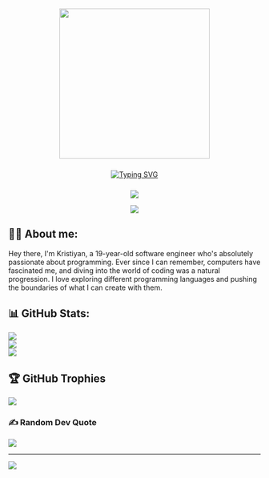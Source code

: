 ###

<div align="center">
  <img height="300" src="https://user-images.githubusercontent.com/74038190/229223263-cf2e4b07-2615-4f87-9c38-e37600f8381a.gif"  />
</div>

###

<div align="center">
  <a href="https://git.io/typing-svg"><img src="https://readme-typing-svg.herokuapp.com?font=Poppins&size=28&duration=3000&pause=1000&color=8FE3F7&background=FFFFFF00&center=true&random=false&width=435&lines=Hello%2C+I+am+Kris+%F0%9F%91%8B;C%23+Full-Stack+Developer" alt="Typing SVG" /></a>
</div>


###

<p align="center">
    <img src="https://skillicons.dev/icons?i=dotnet,cs,html,css,js,react,bootstrap,materialui,postgres" />
</p>

<p align="center">
    <img src="https://skillicons.dev/icons?i=vite,vscode,visualstudio,postman,docker,git,bash,linux,windows" />
</p>

## 🧑‍💻 About me:

Hey there, I'm Kristiyan, a 19-year-old software engineer who's absolutely passionate about programming. Ever since I can remember, computers have fascinated me, and diving into the world of coding was a natural progression. I love exploring different programming languages and pushing the boundaries of what I can create with them.

## 📊 GitHub Stats:
![](https://github-readme-stats.vercel.app/api?username=KristiyanHristov04&theme=blueberry&hide_border=false&include_all_commits=false&count_private=false)<br/>
![](https://github-readme-streak-stats.herokuapp.com/?user=KristiyanHristov04&theme=blueberry&hide_border=false)<br/>
![](https://github-readme-stats.vercel.app/api/top-langs/?username=KristiyanHristov04&theme=blueberry&hide_border=false&include_all_commits=false&count_private=false&layout=compact)

## 🏆 GitHub Trophies
![](https://github-profile-trophy.vercel.app/?username=KristiyanHristov04&theme=radical&no-frame=false&no-bg=true&margin-w=4)

### ✍️ Random Dev Quote
![](https://quotes-github-readme.vercel.app/api?type=horizontal&theme=radical)

---
[![](https://visitcount.itsvg.in/api?id=KristiyanHristov04&icon=0&color=0)](https://visitcount.itsvg.in)
